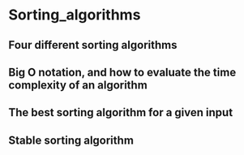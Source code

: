 # Sorting_algorithms
## Four different sorting algorithms
## Big O notation, and how to evaluate the time complexity of an algorithm
## The best sorting algorithm for a given input
## Stable sorting algorithm
